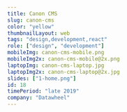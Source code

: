 ```yaml
---
title: Canon CMS
slug: canon-cms
color: "yellow"
thumbnailLayout: web
tags: "design,development,react"
role: ["design", "development"]
mobileImg: canon-cms-mobile.png
mobileImg2x: canon-cms-mobile@2x.png
laptopImg: canon-cms-laptop.jpg
laptopImg2x: canon-cms-laptop@2x.jpg
slides: ["1-home.png"]
id: 18
timePeriod: "late 2019"
company: "Datawheel"
---
```

